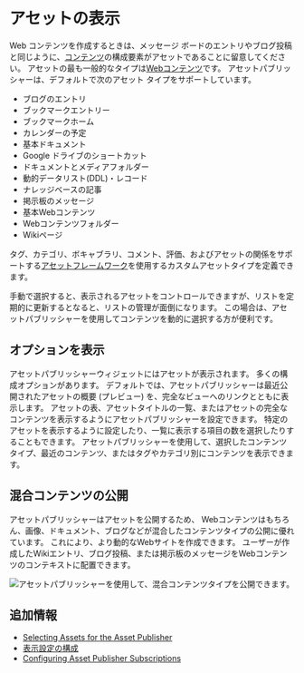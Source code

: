 # アセットの表示

Web コンテンツを作成するときは、メッセージ ボードのエントリやブログ投稿と同じように、[コンテンツ](../../../content_authoring_and_management.md)の構成要素がアセットであることに留意してください。 アセットの最も一般的なタイプは[Webコンテンツ](../../../content-authoring-and-management/web-content/web-content-articles/adding-a-basic-web-content-article.md)です。 アセットパブリッシャーは、デフォルトで次のアセット タイプをサポートしています。

  - ブログのエントリ
  - ブックマークエントリー
  - ブックマークホーム
  - カレンダーの予定
  - 基本ドキュメント
  - Google ドライブのショートカット
  - ドキュメントとメディアフォルダー
  - 動的データリスト(DDL)・レコード
  - ナレッジベースの記事
  - 掲示板のメッセージ
  - 基本Webコンテンツ
  - Webコンテンツフォルダー
  - Wikiページ

タグ、カテゴリ、ボキャブラリ、コメント、評価、およびアセットの関係をサポートする[アセットフレームワーク](TODO)を使用するカスタムアセットタイプを定義できます。

手動で選択すると、表示されるアセットをコントロールできますが、リストを定期的に更新するとなると、リストの管理が面倒になります。 この場合は、アセットパブリッシャーを使用してコンテンツを動的に選択する方が便利です。

## オプションを表示

アセットパブリッシャーウィジェットにはアセットが表示されます。 多くの構成オプションがあります。 デフォルトでは、アセットパブリッシャーは最近公開されたアセットの概要 (プレビュー) を、完全なビューへのリンクとともに表示します。 アセットの表、アセットタイトルの一覧、またはアセットの完全なコンテンツを表示するようにアセットパブリッシャーを設定できます。 特定のアセットを表示するように設定したり、一覧に表示する項目の数を選択したりすることもできます。 アセットパブリッシャーを使用して、選択したコンテンツタイプ、最近のコンテンツ、またはタグやカテゴリ別にコンテンツを表示できます。

## 混合コンテンツの公開

アセットパブリッシャーはアセットを公開するため、 Webコンテンツはもちろん、画像、ドキュメント、ブログなどが混合したコンテンツタイプの公開に優れています。 これにより、より動的なWebサイトを作成できます。 ユーザーが作成したWikiエントリ、ブログ投稿、または掲示板のメッセージをWebコンテンツのコンテキストに配置できます。

![アセットパブリッシャーを使用して、混合コンテンツタイプを公開できます。](./displaying-assets-intro/images/01.png)

## 追加情報

  - [Selecting Assets for the Asset Publisher](./selecting-assets-for-the-asset-publisher.md)
  - [表示設定の構成](./configuring-display-settings.md)
  - [Configuring Asset Publisher Subscriptions](./configuring-asset-publisher-subscriptions.md)
